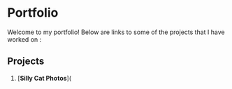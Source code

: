 # Portfolio
Welcome to my portfolio! Below are links to some of the projects that I have worked on :

## Projects
1. [**Silly Cat Photos**](
